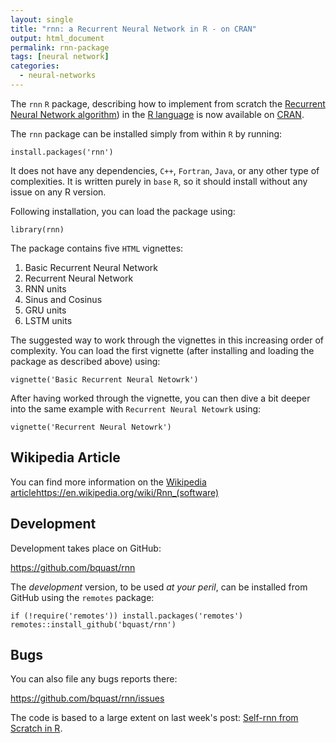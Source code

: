 ```yaml
---
layout: single
title: "rnn: a Recurrent Neural Network in R - on CRAN"
output: html_document
permalink: rnn-package
tags: [neural network]
categories:
  - neural-networks
---
```



The `rnn` `R` package, describing how to implement from scratch the [Recurrent Neural Network algorithm](https://en.m.wikipedia.org/wiki/Recurrent_neural_network)) in the [R language](https://en.m.wikipedia.org/wiki/R_(programming_language)) is now available on [CRAN](https://cran.r-project.org/package=rnn).

The `rnn` package can be installed simply from within `R` by running:
```
install.packages('rnn')
```

It does not have any dependencies, `C++`, `Fortran`, `Java`, or any other type of complexities. It is written purely in `base` `R`, so it should install without any issue on any R version.

Following installation, you can load the package using:
```
library(rnn)
```

The package contains five `HTML` vignettes: 

 1. Basic Recurrent Neural Network
 2. Recurrent Neural Network
 3. RNN units
 4. Sinus and Cosinus
 5. GRU units
 6. LSTM units


The suggested way to work through the vignettes in this increasing order of complexity. You can load the first vignette (after installing and loading the package as described above) using:
```
vignette('Basic Recurrent Neural Netowrk')
```

After having worked through the vignette, you can then dive a bit deeper into the same example with `Recurrent Neural Netowrk` using:

```
vignette('Recurrent Neural Netowrk')
```

## Wikipedia Article
You can find more information on the [Wikipedia article]()https://en.wikipedia.org/wiki/Rnn_(software)

## Development
Development takes place on GitHub:

<https://github.com/bquast/rnn>

The *development* version, to be used *at your peril*, can be installed from GitHub using the `remotes` package:

```
if (!require('remotes')) install.packages('remotes')
remotes::install_github('bquast/rnn')
```

## Bugs
You can also file any bugs reports there:

<https://github.com/bquast/rnn/issues>

The code is based to a large extent on last week's post: [Self-rnn from Scratch in R](/rnn-in-R).

